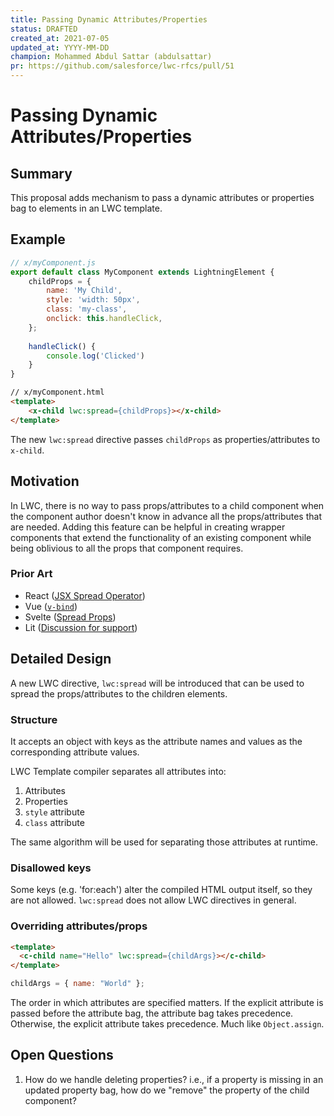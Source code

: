 ```yaml
---
title: Passing Dynamic Attributes/Properties
status: DRAFTED
created_at: 2021-07-05
updated_at: YYYY-MM-DD
champion: Mohammed Abdul Sattar (abdulsattar)
pr: https://github.com/salesforce/lwc-rfcs/pull/51
---
```


# Passing Dynamic Attributes/Properties

## Summary
This proposal adds mechanism to pass a dynamic attributes or properties bag to elements in
an LWC template.

## Example
```js
// x/myComponent.js
export default class MyComponent extends LightningElement {
    childProps = { 
        name: 'My Child',
        style: 'width: 50px',
        class: 'my-class',
        onclick: this.handleClick,
    };
    
    handleClick() {
        console.log('Clicked')
    }
}
```
```html
// x/myComponent.html
<template>
    <x-child lwc:spread={childProps}></x-child>
</template>
```

The new `lwc:spread` directive passes `childProps` as properties/attributes to `x-child`.

## Motivation

In LWC, there is no way to pass props/attributes to a child component when the component author
doesn't know in advance all the props/attributes that are needed.
Adding this feature can be helpful in creating wrapper components that extend the functionality
of an existing component while being oblivious to all the props that component requires.

### Prior Art
- React ([JSX Spread Operator](https://reactjs.org/docs/jsx-in-depth.html#spread-attributes))
- Vue ([`v-bind`](https://v3.vuejs.org/api/directives.html#v-bind))
- Svelte ([Spread Props](https://svelte.dev/tutorial/spread-props))
- Lit ([Discussion for support](https://github.com/lit/lit/issues/923))

## Detailed Design

A new LWC directive, `lwc:spread` will be introduced that can be used to spread the props/attributes
to the children elements.

### Structure
It accepts an object with keys as the attribute names and values as the
corresponding attribute values.

LWC Template compiler separates all attributes into:
1. Attributes
2. Properties
3. `style` attribute
4. `class` attribute

The same algorithm will be used for separating those attributes at runtime.

### Disallowed keys
Some keys (e.g. 'for:each') alter the compiled HTML output itself, so they are not allowed.
`lwc:spread` does not allow LWC directives in general.

### Overriding attributes/props
```html
<template>
  <c-child name="Hello" lwc:spread={childArgs}></c-child>
</template>
```
```js
childArgs = { name: "World" };
```

The order in which attributes are specified matters. If the explicit attribute is passed
before the attribute bag, the attribute bag takes precedence. Otherwise, the explicit attribute
takes precedence. Much like `Object.assign`.

## Open Questions
   1. How do we handle deleting properties? i.e., if a property is missing in an updated property
bag, how do we "remove" the property of the child component?